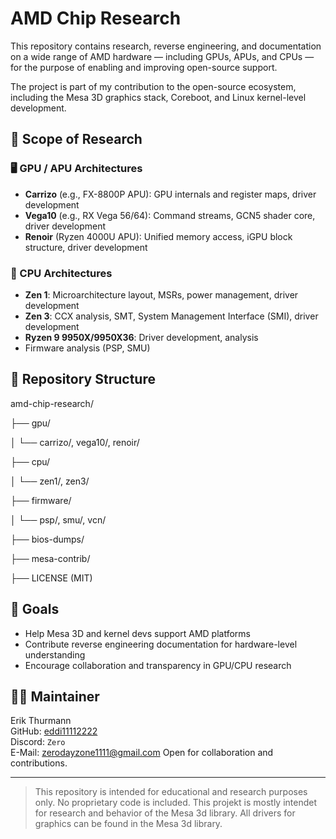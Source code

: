 # AMD Chip Research

This repository contains research, reverse engineering, and documentation on a wide range of AMD hardware — including GPUs, APUs, and CPUs — for the purpose of enabling and improving open-source support.

The project is part of my contribution to the open-source ecosystem, including the Mesa 3D graphics stack, Coreboot, and Linux kernel-level development.

## 🔬 Scope of Research

### 🖥️ GPU / APU Architectures

- **Carrizo** (e.g., FX-8800P APU): GPU internals and register maps, driver development  
- **Vega10** (e.g., RX Vega 56/64): Command streams, GCN5 shader core, driver development  
- **Renoir** (Ryzen 4000U APU): Unified memory access, iGPU block structure, driver development  

### 🧠 CPU Architectures

- **Zen 1**: Microarchitecture layout, MSRs, power management, driver development  
- **Zen 3**: CCX analysis, SMT, System Management Interface (SMI), driver development  
- **Ryzen 9 9950X/9950X36**: Driver development, analysis
- Firmware analysis (PSP, SMU)

## 🧩 Repository Structure

amd-chip-research/

├── gpu/

│ └── carrizo/, vega10/, renoir/

├── cpu/

│ └── zen1/, zen3/

├── firmware/

│ └── psp/, smu/, vcn/

├── bios-dumps/

├── mesa-contrib/

├── LICENSE (MIT)


## 🎯 Goals

- Help Mesa 3D and kernel devs support AMD platforms
- Contribute reverse engineering documentation for hardware-level understanding
- Encourage collaboration and transparency in GPU/CPU research

## 🧑‍💻 Maintainer

Erik Thurmann  
GitHub: [eddi11112222](https://github.com/eddi11112222)  
Discord: `Zero`  
E-Mail: zerodayzone1111@gmail.com
Open for collaboration and contributions.

---

> This repository is intended for educational and research purposes only. No proprietary code is included.
> This projekt is mostly intendet for research and behavior of the Mesa 3d library.
> All drivers for graphics can be found in the Mesa 3d library.


